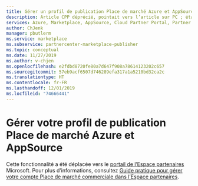```yaml
---
title: Gérer un profil de publication Place de marché Azure et AppSource | Place de marché Azure
description: Article CPP déprécié, pointait vers l’article sur PC ; était « Explique comment gérer un profil de publication Place de marché Azure et AppSource ».
services: Azure, Marketplace, AppSource, Cloud Partner Portal, Partner Center
author: ChJenk
manager: pbutlerm
ms.service: marketplace
ms.subservice: partnercenter-marketplace-publisher
ms.topic: conceptual
ms.date: 11/27/2019
ms.author: v-chjen
ms.openlocfilehash: e2fdbd8720fe80a7d647f908a78614123202c657
ms.sourcegitcommit: 57eb9acf6507d746289efa317a1a5210bd32ca2c
ms.translationtype: HT
ms.contentlocale: fr-FR
ms.lasthandoff: 12/01/2019
ms.locfileid: "74666441"
---
```

# <a name="manage-your-azure-marketplace-and-appsource-publisher-profile"></a>Gérer votre profil de publication Place de marché Azure et AppSource

Cette fonctionnalité a été déplacée vers le [portail de l’Espace partenaires](https://partner.microsoft.com/) Microsoft. Pour plus d’informations, consultez [Guide pratique pour gérer votre compte Place de marché commerciale dans l’Espace partenaires](https://docs.microsoft.com/azure/marketplace/partner-center-portal/manage-account).
